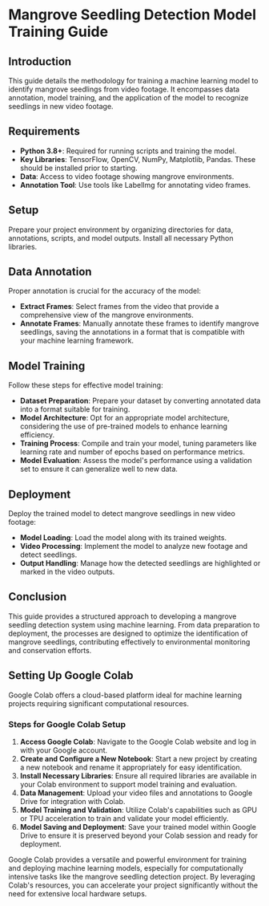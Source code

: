 # Mangrove Seedling Detection Model Training Guide

## Introduction
This guide details the methodology for training a machine learning model to identify mangrove seedlings from video footage. It encompasses data annotation, model training, and the application of the model to recognize seedlings in new video footage.

## Requirements
- **Python 3.8+**: Required for running scripts and training the model.
- **Key Libraries**: TensorFlow, OpenCV, NumPy, Matplotlib, Pandas. These should be installed prior to starting.
- **Data**: Access to video footage showing mangrove environments.
- **Annotation Tool**: Use tools like LabelImg for annotating video frames.

## Setup
Prepare your project environment by organizing directories for data, annotations, scripts, and model outputs. Install all necessary Python libraries.

## Data Annotation
Proper annotation is crucial for the accuracy of the model:
- **Extract Frames**: Select frames from the video that provide a comprehensive view of the mangrove environments.
- **Annotate Frames**: Manually annotate these frames to identify mangrove seedlings, saving the annotations in a format that is compatible with your machine learning framework.

## Model Training
Follow these steps for effective model training:
- **Dataset Preparation**: Prepare your dataset by converting annotated data into a format suitable for training.
- **Model Architecture**: Opt for an appropriate model architecture, considering the use of pre-trained models to enhance learning efficiency.
- **Training Process**: Compile and train your model, tuning parameters like learning rate and number of epochs based on performance metrics.
- **Model Evaluation**: Assess the model's performance using a validation set to ensure it can generalize well to new data.

## Deployment
Deploy the trained model to detect mangrove seedlings in new video footage:
- **Model Loading**: Load the model along with its trained weights.
- **Video Processing**: Implement the model to analyze new footage and detect seedlings.
- **Output Handling**: Manage how the detected seedlings are highlighted or marked in the video outputs.

## Conclusion
This guide provides a structured approach to developing a mangrove seedling detection system using machine learning. From data preparation to deployment, the processes are designed to optimize the identification of mangrove seedlings, contributing effectively to environmental monitoring and conservation efforts.

## Setting Up Google Colab
Google Colab offers a cloud-based platform ideal for machine learning projects requiring significant computational resources.

### Steps for Google Colab Setup
1. **Access Google Colab**: Navigate to the Google Colab website and log in with your Google account.
2. **Create and Configure a New Notebook**: Start a new project by creating a new notebook and rename it appropriately for easy identification.
3. **Install Necessary Libraries**: Ensure all required libraries are available in your Colab environment to support model training and evaluation.
4. **Data Management**: Upload your video files and annotations to Google Drive for integration with Colab.
5. **Model Training and Validation**: Utilize Colab's capabilities such as GPU or TPU acceleration to train and validate your model efficiently.
6. **Model Saving and Deployment**: Save your trained model within Google Drive to ensure it is preserved beyond your Colab session and ready for deployment.

Google Colab provides a versatile and powerful environment for training and deploying machine learning models, especially for computationally intensive tasks like the mangrove seedling detection project. By leveraging Colab's resources, you can accelerate your project significantly without the need for extensive local hardware setups.
